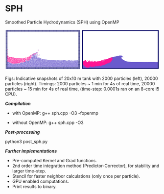 # SPH
Smoothed Particle Hydrodynamics (SPH) using OpenMP

![](sph_results.png)

Figs: Indicative snapshots of 20x10 m tank with 2000 particles (left), 20000 particles (right). Timings: 2000 particles ~ 1 min for 4s of real time, 20000 particles ~ 15 min for 4s of real time, (time-step: 0.0001s ran on an 8-core i5 CPU).



***Compilation***

- with OpenMP: g++ sph.cpp -O3 -fopenmp

- without OpenMP: g++ sph.cpp -O3



***Post-processing***

python3 post_sph.py



***Further implementations***

- Pre-computed Kernel and Grad functions.
- 2nd order time integration method (Predictor-Corrector), for stability and larger time-step.
- Stencil for faster neighbor calculations (only once per particle).
- GPU enabled computations.
- Print results to binary.
